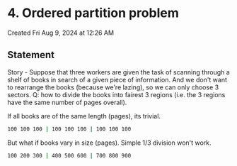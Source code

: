 # 4. Ordered partition problem
Created Fri Aug 9, 2024 at 12:26 AM

## Statement
Story - Suppose that three workers are given the task of scanning through a shelf of books in search of a given piece of information. And we don't want to rearrange the books (because we're lazing), so we can only choose 3 sectors. Q: how to divide the books into fairest 3 regions (i.e. the 3 regions have the same number of pages overall).

If all books are of the same length (pages), its trivial.
```sh
100 100 100 | 100 100 100 | 100 100 100
```

But what if books vary in size (pages). Simple 1/3 division won't work.
```sh
100 200 300 | 400 500 600 | 700 800 900
```